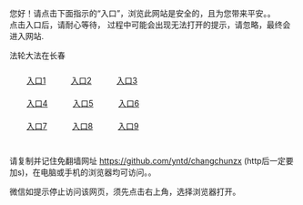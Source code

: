 您好！请点击下面指示的“入口”，浏览此网站是安全的，且为您带来平安。。 <br/>
点击入口后，请耐心等待， 过程中可能会出现无法打开的提示，请忽略，最终会进入网站. </br>

法轮大法在长春<br/>
<div style="padding:10px"><a style="margin:20px" target="_blank" href="https://d1v5oi41jkxb4v.cloudfront.net/2Qpsp?ofldi" id="ccLink1" rel="nofollow">入口1</a> <a target="_blank" style="margin:20px" href="https://d1tn7xm5f9ntjy.cloudfront.net/2Qpsp?sobvxgi" id="ccLink2" rel="nofollow">入口2</a> <a style="margin:20px" target="_blank" href="https://d3mduwk3qfjlac.cloudfront.net/2Qpsp?oukeb" id="ccLink3" rel="nofollow">入口3</a></div>

<div style="padding:10px" ><a style="margin:20px" target="_blank" href="https://d1v5oi41jkxb4v.cloudfront.net/2Qpsp?ofldi" id="ccLink4" rel="nofollow">入口4</a> <a style="margin:20px" href="https://d1tn7xm5f9ntjy.cloudfront.net/2Qpsp?sobvxgi" target="_blank" id="ccLink5" rel="nofollow">入口5</a> <a style="margin:20px" href="https://d3mduwk3qfjlac.cloudfront.net/2Qpsp?oukeb" target="_blank" id="ccLink6" rel="nofollow">入口6</a></div>

<div style="padding:10px"><a style="margin:20px" target="_blank" href="https://d1v5oi41jkxb4v.cloudfront.net/2Qpsp?ofldi" id="ccLink7" rel="nofollow">入口7</a> <a style="margin:20px" href="https://d1tn7xm5f9ntjy.cloudfront.net/2Qpsp?sobvxgi" target="_blank" id="ccLink8" rel="nofollow">入口8</a> <a style="margin:20px" target="_blank" href="https://d3mduwk3qfjlac.cloudfront.net/2Qpsp?oukeb" id="ccLink9" rel="nofollow">入口9</a></div>

<br/>



请复制并记住免翻墙网址 https://github.com/yntd/changchunzx (http后一定要加s)，在电脑或手机的浏览器均可访问。。<br/>

微信如提示停止访问该网页，须先点击右上角，选择浏览器打开。
